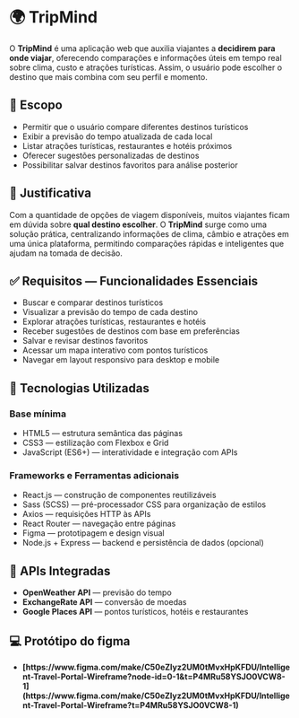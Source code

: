   <h1>🌍 TripMind</h1>
<p>O <strong>TripMind</strong> é uma aplicação web que auxilia viajantes a <strong>decidirem para onde viajar</strong>, oferecendo comparações e informações úteis em tempo real sobre clima, custo e atrações turísticas. Assim, o usuário pode escolher o destino que mais combina com seu perfil e momento.</p>

<h2>📌 Escopo</h2>
<ul>
  <li>Permitir que o usuário compare diferentes destinos turísticos</li>
  <li>Exibir a previsão do tempo atualizada de cada local</li>
  <li>Listar atrações turísticas, restaurantes e hotéis próximos</li>
  <li>Oferecer sugestões personalizadas de destinos</li>
  <li>Possibilitar salvar destinos favoritos para análise posterior</li>
</ul>

<h2>🎯 Justificativa</h2>
<p>Com a quantidade de opções de viagem disponíveis, muitos viajantes ficam em dúvida sobre <strong>qual destino escolher</strong>. O <strong>TripMind</strong> surge como uma solução prática, centralizando informações de clima, câmbio e atrações em uma única plataforma, permitindo comparações rápidas e inteligentes que ajudam na tomada de decisão.</p>

<h2>✅ Requisitos — Funcionalidades Essenciais</h2>
<ul>
  <li>Buscar e comparar destinos turísticos</li>
  <li>Visualizar a previsão do tempo de cada destino</li>
  <li>Explorar atrações turísticas, restaurantes e hotéis</li>
  <li>Receber sugestões de destinos com base em preferências</li>
  <li>Salvar e revisar destinos favoritos</li>
  <li>Acessar um mapa interativo com pontos turísticos</li>
  <li>Navegar em layout responsivo para desktop e mobile</li>
</ul>

<h2>🧪 Tecnologias Utilizadas</h2>
<h3>Base mínima</h3>
<ul>
  <li>HTML5 — estrutura semântica das páginas</li>
  <li>CSS3 — estilização com Flexbox e Grid</li>
  <li>JavaScript (ES6+) — interatividade e integração com APIs</li>
</ul>

<h3>Frameworks e Ferramentas adicionais</h3>
<ul>
  <li>React.js — construção de componentes reutilizáveis</li>
  <li>Sass (SCSS) — pré-processador CSS para organização de estilos</li>
  <li>Axios — requisições HTTP às APIs</li>
  <li>React Router — navegação entre páginas</li>
  <li>Figma — prototipagem e design visual</li>
  <li>Node.js + Express — backend e persistência de dados (opcional)</li>
</ul>

<h2>🔗 APIs Integradas</h2>
<ul>
  <li><strong>OpenWeather API</strong> — previsão do tempo</li>
  <li><strong>ExchangeRate API</strong> — conversão de moedas</li>
  <li><strong>Google Places API</strong> — pontos turísticos, hotéis e restaurantes</li>
</ul>

<h2>💻 Protótipo do figma </h2>
<ul>
  <li><strong>[https://www.figma.com/make/C50eZlyz2UM0tMvxHpKFDU/Intelligent-Travel-Portal-Wireframe?node-id=0-1&t=P4MRu58YSJO0VCW8-1](https://www.figma.com/make/C50eZlyz2UM0tMvxHpKFDU/Intelligent-Travel-Portal-Wireframe?t=P4MRu58YSJO0VCW8-1)</strong></li>
</ul>

